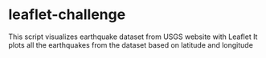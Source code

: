 # leaflet-challenge
This script visualizes earthquake dataset from USGS website with Leaflet
It plots all the earthquakes from the dataset based on latitude and longitude   
